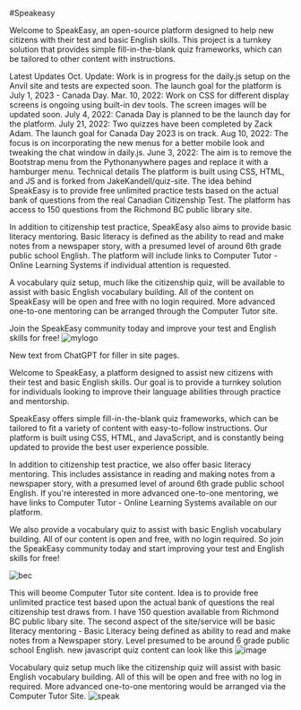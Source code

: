 #Speakeasy

Welcome to SpeakEasy, an open-source platform designed to help new citizens with their test and basic English skills. This project is a turnkey solution that provides simple fill-in-the-blank quiz frameworks, which can be tailored to other content with instructions.

Latest Updates
Oct. Update: Work is in progress for the daily.js setup on the Anvil site and tests are expected soon. The launch goal for the platform is July 1, 2023 - Canada Day.
Mar. 10, 2022: Work on CSS for different display screens is ongoing using built-in dev tools. The screen images will be updated soon.
July 4, 2022: Canada Day is planned to be the launch day for the platform.
July 21, 2022: Two quizzes have been completed by Zack Adam. The launch goal for Canada Day 2023 is on track.
Aug 10, 2022: The focus is on incorporating the new menus for a better mobile look and tweaking the chat window in daily.js.
June 3, 2022: The aim is to remove the Bootstrap menu from the Pythonanywhere pages and replace it with a hamburger menu.
Technical details
The platform is built using CSS, HTML, and JS and is forked from JakeKandell/quiz-site. The idea behind SpeakEasy is to provide free unlimited practice tests based on the actual bank of questions from the real Canadian Citizenship Test. The platform has access to 150 questions from the Richmond BC public library site.

In addition to citizenship test practice, SpeakEasy also aims to provide basic literacy mentoring. Basic literacy is defined as the ability to read and make notes from a newspaper story, with a presumed level of around 6th grade public school English. The platform will include links to Computer Tutor - Online Learning Systems if individual attention is requested.

A vocabulary quiz setup, much like the citizenship quiz, will be available to assist with basic English vocabulary building. All of the content on SpeakEasy will be open and free with no login required. More advanced one-to-one mentoring can be arranged through the Computer Tutor site.

Join the SpeakEasy community today and improve your test and English skills for free!
![mylogo](https://user-images.githubusercontent.com/33843929/163722229-fcf8bf6d-119b-41e0-9fe3-713792bced1b.jpg)


New text from ChatGPT for filler in site pages.

Welcome to SpeakEasy, a platform designed to assist new citizens with their test and basic English skills. Our goal is to provide a turnkey solution for individuals looking to improve their language abilities through practice and mentorship.

SpeakEasy offers simple fill-in-the-blank quiz frameworks, which can be tailored to fit a variety of content with easy-to-follow instructions. Our platform is built using CSS, HTML, and JavaScript, and is constantly being updated to provide the best user experience possible.

In addition to citizenship test practice, we also offer basic literacy mentoring. This includes assistance in reading and making notes from a newspaper story, with a presumed level of around 6th grade public school English. If you're interested in more advanced one-to-one mentoring, we have links to Computer Tutor - Online Learning Systems available on our platform.

We also provide a vocabulary quiz to assist with basic English vocabulary building. All of our content is open and free, with no login required. So join the SpeakEasy community today and start improving your test and English skills for free!



![bec](https://user-images.githubusercontent.com/33843929/163722255-3f5bf00a-b2b2-4e02-b01d-758103b1b83b.jpg)

This will beome Computer Tutor site content.  Idea is to provide free unlimited practice test based upon the actual bank of questions the real citizenship test draws from.  I have 150 question available from Richmond BC public libary site. The second aspect of the site/service will be basic literacy mentoring - Basic Literacy being defined as ability to read and make notes from a Newspaper story.  Level presumed to be around 6 grade public school English. 
new javascript quiz content can look like this 
![image](https://user-images.githubusercontent.com/33843929/161302424-8c94c231-253e-4862-b300-d2238d221347.png)

Vocabulary quiz setup much like the citizenship quiz will assist with basic English vocabulary building.  All of this will be open and free with no log in required.  More advanced one-to-one mentoring would be arranged via the Computer Tutor Site.
![speak](https://user-images.githubusercontent.com/33843929/163722374-1cf64459-f43f-4932-a2b6-15e7895cec42.png)
